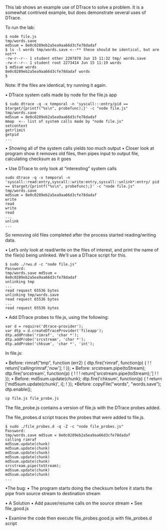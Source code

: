 This lab shows an example use of DTrace to solve a problem.  It is a somewhat contrived example, but does demonstrate several uses of DTrace.

To run the lab:

	$ node file.js
	tmp/words.save
	md5sum = 8e0c0289eb2a5ea9aa66d3cfe78dadaf
	$ ls -l words tmp/words.save <--** these should be identical, but are not**
	-rw-r--r-- 1 student other 2207878 Jun 15 11:32 tmp/ words.save
	-rw-r--r-- 1 student root 2273414 Jun 15 11:19 words
	$ md5sum words
	8e0c0289eb2a5ea9aa66d3cfe78dadaf words
	$

Note: If the files are identical, try running it again.

• DTrace system calls made by node for the file.js app

	$ sudo dtrace -q -x temporal -n 'syscall:::entry/pid == $target/{printf("%s\n", probefunc);}' -c "node file.js"
	tmp/words.save
	md5sum = 8e0c0289eb2a5ea9aa66d3cfe78dadaf
	mmap  <-- list of system calls made by "node file.js"
	setcontext
	getrlimit
	getpid
	...

• Showing all of the system calls yields too much output
• Closer look at program show it removes old files, then pipes
input to output file, calculating checksum as it goes

• Use DTrace to only look at “interesting” system calls

	sudo dtrace -q -x temporal -n 'syscall::read:entry,syscall::write:entry,syscall::unlink*:entry/ pid == $target/{printf("%s\n", probefunc);}' -c "node file.js" tmp/words.save
	md5sum = 8e0c0289eb2a5ea9aa66d3cfe78dadaf
	write
	read
	write
	read
	...
	unlink
	...

So removing old files completed after the process started reading/writing data.

• Let’s only look at read/write on the files of interest, and print the name of the file(s) being unlinked.
We'll use a DTrace script for this.

	$ sudo ./rwu.d -c "node file.js"
	Password:
    tmp/words.save md5sum =
    8e0c0289eb2a5ea9aa66d3cfe78dadaf
    unlinking tmp
	...
    read request 65536 bytes
    unlinking tmp/words.save
    read request 65536 bytes
	...
    read request 65536 bytes

• Add DTrace probes to file.js, using the following:

	var d = require('dtrace-provider');
    var dtp = d.createDTraceProvider('fileapp');
    dtp.addProbe('rimraf', 'char *');
    dtp.addProbe('srcstream', 'char *');
    dtp.addProbe('chksum', 'char *', 'int');

In file.js:

• Before: rimraf("tmp", function (err2) {
	dtp.fire('rimraf', function(p) {
	! ! return['callingrimraf','now']; ! });
• Before: srcstream.pipe(toStream);
	dtp.fire('srcstream', function(p) {
	! ! ! return['srcstream.pipe(toStream);'] ! ! });
• Before: md5sum.update(chunk);
	dtp.fire('chksum', function(p) {
	! return ['md5sum.update(chunk)', i]; ! });
•Before: copyFile("words", "words.save");
	dtp.enable();

	cp file.js file_probe.js

The file_probe.js contains a version of file.js with the DTrace probes added.

The file_probes.d script traces the probes that were added to file.js.

	$ sudo ./file_probes.d -q -Z -c "node file_probes.js"
    Password:
    tmp/words.save md5sum = 8e0c0289eb2a5ea9aa66d3cfe78dadaf
    calling rimraf
    md5sum.update(chunk)
    md5sum.update(chunk)
    md5sum.update(chunk)
    md5sum.update(chunk)
    md5sum.update(chunk)
    srcstream.pipe(toStream);
    md5sum.update(chunk)
    md5sum.update(chunk)
	...

•The bug:
	• The program starts doing the checksum before it starts the pipe from source stream to destination stream

• A Solution
		• Add pause/resume calls on the source stream • See file_good.js

• Examine the code then execute file_probes.good.js with file_probes.d script

